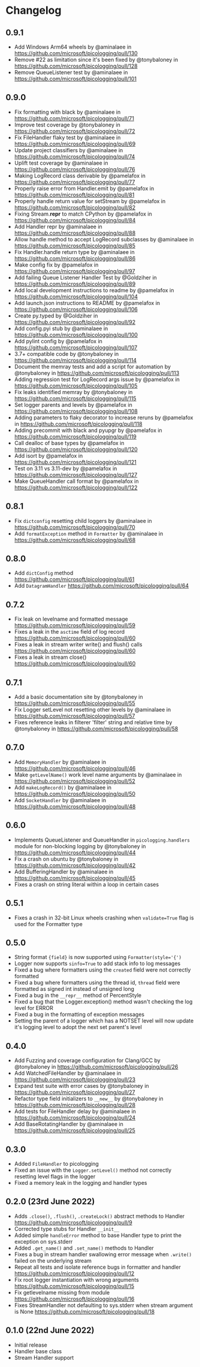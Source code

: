 # Changelog

## 0.9.1

* Add Windows Arm64 wheels by @aminalaee in https://github.com/microsoft/picologging/pull/130
* Remove #22 as limitation since it's been fixed by @tonybaloney in https://github.com/microsoft/picologging/pull/128
* Remove QueueListener test by @aminalaee in https://github.com/microsoft/picologging/pull/101

## 0.9.0

* Fix formatting with black by @aminalaee in https://github.com/microsoft/picologging/pull/71
* Improve test coverage by @tonybaloney in https://github.com/microsoft/picologging/pull/72
* Fix FileHandler flaky test by @aminalaee in https://github.com/microsoft/picologging/pull/69
* Update project classifiers by @aminalaee in https://github.com/microsoft/picologging/pull/74
* Uplift test coverage by @aminalaee in https://github.com/microsoft/picologging/pull/76
* Making LogRecord class derivable by @pamelafox in https://github.com/microsoft/picologging/pull/77
* Properly raise error from Handler.emit by @pamelafox in https://github.com/microsoft/picologging/pull/81
* Properly handle return value for setStream by @pamelafox in https://github.com/microsoft/picologging/pull/82
* Fixing Stream.__repr__ to match CPython by @pamelafox in https://github.com/microsoft/picologging/pull/84
* Add Handler repr by @aminalaee in https://github.com/microsoft/picologging/pull/88
* Allow handle method to accept LogRecord subclasses by @aminalaee in https://github.com/microsoft/picologging/pull/85
* Fix Handler.handle return type by @aminalaee in https://github.com/microsoft/picologging/pull/86
* Make config fix by @pamelafox in https://github.com/microsoft/picologging/pull/97
* Add failing Queue Listener Handler Test by @Goldziher in https://github.com/microsoft/picologging/pull/89
* Add local development instructions to readme by @pamelafox in https://github.com/microsoft/picologging/pull/104
* Add launch.json instructions to README by @pamelafox in https://github.com/microsoft/picologging/pull/106
* Create py.typed by @Goldziher in https://github.com/microsoft/picologging/pull/92
* Add config.pyi stub by @aminalaee in https://github.com/microsoft/picologging/pull/100
* Add pylint config by @pamelafox in https://github.com/microsoft/picologging/pull/107
* 3.7+ compatible code by @tonybaloney in https://github.com/microsoft/picologging/pull/114
* Document the memray tests and add a script for automation by @tonybaloney in https://github.com/microsoft/picologging/pull/113
* Adding regression test for LogRecord args issue by @pamelafox in https://github.com/microsoft/picologging/pull/105
* Fix leaks identified memray by @tonybaloney in https://github.com/microsoft/picologging/pull/115
* Set logger parents and levels by @pamelafox in https://github.com/microsoft/picologging/pull/108
* Adding parameters to flaky decorator to increase reruns by @pamelafox in https://github.com/microsoft/picologging/pull/118
* Adding precommit with black and pyupgr by @pamelafox in https://github.com/microsoft/picologging/pull/119
* Call dealloc of base types by @pamelafox in https://github.com/microsoft/picologging/pull/120
* Add isort by @pamelafox in https://github.com/microsoft/picologging/pull/121
* Test on 3.11 vs 3.11-dev by @pamelafox in https://github.com/microsoft/picologging/pull/127
* Make QueueHandler call format by @pamelafox in https://github.com/microsoft/picologging/pull/122

## 0.8.1

* Fix `dictconfig` resetting child loggers by @aminalaee in https://github.com/microsoft/picologging/pull/70
* Add `formatException` method in `Formatter` by @aminalaee in https://github.com/microsoft/picologging/pull/68

## 0.8.0

* Add `dictConfig` method https://github.com/microsoft/picologging/pull/61
* Add `DatagramHandler` https://github.com/microsoft/picologging/pull/64

## 0.7.2

* Fix leak on levelname and formatted message https://github.com/microsoft/picologging/pull/59
* Fixes a leak in the `asctime` field of log record https://github.com/microsoft/picologging/pull/60
* Fixes a leak in stream writer write() and flush() calls https://github.com/microsoft/picologging/pull/60
* Fixes a leak in stream close() https://github.com/microsoft/picologging/pull/60

## 0.7.1

* Add  a basic documentation site by @tonybaloney in https://github.com/microsoft/picologging/pull/55
* Fix Logger setLevel not resetting other levels by @aminalaee in https://github.com/microsoft/picologging/pull/57
* Fixes reference leaks in filterer 'filter' string and relative time by @tonybaloney in https://github.com/microsoft/picologging/pull/58

## 0.7.0

* Add `MemoryHandler` by @aminalaee in https://github.com/microsoft/picologging/pull/46
* Make `getLevelName()` work level name arguments by @aminalaee in https://github.com/microsoft/picologging/pull/52
* Add `makeLogRecord()` by @aminalaee in https://github.com/microsoft/picologging/pull/50
* Add `SocketHandler` by @aminalaee in https://github.com/microsoft/picologging/pull/48

## 0.6.0

* Implements QueueListener and QueueHandler in `picologging.handlers` module for non-blocking logging by @tonybaloney in https://github.com/microsoft/picologging/pull/44
* Fix a crash on ubuntu by @tonybaloney in https://github.com/microsoft/picologging/pull/42
* Add BufferingHandler by @aminalaee in https://github.com/microsoft/picologging/pull/45
* Fixes a crash on string literal within a loop in certain cases

## 0.5.1

* Fixes a crash in 32-bit Linux wheels crashing when `validate=True` flag is used for the Formatter type

## 0.5.0

* String format `{field}` is now supported using `Formatter(style='{')`
* Logger now supports `sinfo=True` to add stack info to log messages
* Fixed a bug where formatters using the `created` field were not correctly formatted
* Fixed a bug where formatters using the thread id, `thread` field were formatted as signed int instead of unsigned long
* Fixed a bug in the `__repr__` method of PercentStyle
* Fixed a bug that the Logger.exception() method wasn't checking the log level for ERROR
* Fixed a bug in the formatting of exception messages
* Setting the parent of a logger which has a NOTSET level will now update it's logging level to adopt the next set parent's level

## 0.4.0

* Add Fuzzing and coverage configuration for Clang/GCC by @tonybaloney in https://github.com/microsoft/picologging/pull/26
* Add WatchedFileHandler by @aminalaee in https://github.com/microsoft/picologging/pull/23
* Expand test suite with error cases by @tonybaloney in https://github.com/microsoft/picologging/pull/27
* Refactor type field initializers to `__new__` by @tonybaloney in https://github.com/microsoft/picologging/pull/28
* Add tests for FileHandler delay by @aminalaee in https://github.com/microsoft/picologging/pull/24
* Add BaseRotatingHandler by @aminalaee in https://github.com/microsoft/picologging/pull/25

## 0.3.0

* Added `FileHandler` to picologging
* Fixed an issue with the `Logger.setLevel()` method not correctly resetting level flags in the logger
* Fixed a memory leak in the logging and handler types

## 0.2.0 (23rd June 2022)

* Adds `.close()`, `.flush()`, `.createLock()` abstract methods to Handler https://github.com/microsoft/picologging/pull/9
* Corrected type stubs for Handler `__init__`
* Added simple `handleError` method to base Handler type to print the exception on sys.stderr
* Added `.get_name()` and `.set_name()` methods to Handler
* Fixes a bug in stream handler swallowing error message when `.write()` failed on the underlying stream
* Repeat all tests and isolate reference bugs in formatter and handler https://github.com/microsoft/picologging/pull/12
* Fix root logger instantiation with wrong arguments https://github.com/microsoft/picologging/pull/15
* Fix getlevelname missing from module https://github.com/microsoft/picologging/pull/16
* Fixes StreamHandler not defaulting to sys.stderr when stream argument is None https://github.com/microsoft/picologging/pull/18

## 0.1.0 (22nd June 2022)

* Initial release
* Handler base class
* Stream Handler support

